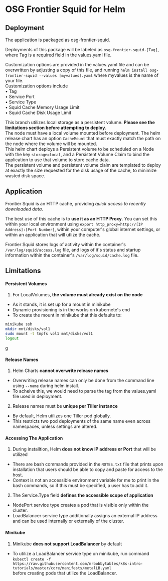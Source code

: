 # OSG Frontier Squid for Helm #

## Deployment ##
The application is packaged as osg-frontier-squid.

Deployments of this package will be labeled as `osg-frontier-squid-[Tag]`, where Tag is a required field in the values.yaml file.

Customization options are provided in the values.yaml file and can be overwritten by adjusting a copy of this file, and running `helm install osg-frontier-squid --values [myvalues].yaml` where myvalues is the name of your file.  
Customization options include  
• Tag  
• Service Port  
• Service Type  
• Squid Cache Memory Usage Limit  
• Squid Cache Disk Usage Limit

This branch utilizes local storage as a persistent volume. **Please see the limitations section before attempting to deploy**.  
The node must have a local volume mounted before deployment. The helm release chart has an option `CacheMount` that must exactly match the path on the node where the volume will be mounted.  
This helm chart deploys a Persistent volume to be scheduled on a Node with the key `storage=local`, and a Persistent Volume Claim to bind the application to use that volume to store cache data.  
The persistent volume and persistent volume claim are templated to deploy at exactly the size requested for the disk usage of the cache, to minimize wasted disk space.

## Application ##
Frontier Squid is an HTTP cache, providing *quick access to recently downloaded data*.

The best use of this cache is to **use it as an HTTP Proxy**. You can set this within your local environment using `export http_proxy=http://[IP Address]:[Port Number]`, within your computer's global internet settings, or within an application that will utlize the cache.

Frontier Squid stores logs of activity within the container's `/var/log/squid/access.log` file, and logs of it's status and startup information within the container's `/var/log/squid/cache.log` file.

## Limitations ##

#### Persistent Volumes ####
1. For LocalVolumes, **the volume must already exist on the node**
  * As it stands, it is set up for a mount in minikube
  * Dynamic provisioning is in the works on kubernete's end
  * To create the mount in minikube that this defaults to:    
  ```bash
  minikube ssh  
  mkdir mnt/disks/vol1  
  sudo mount -t tmpfs vol1 mnt/disks/vol1  
  logout
  ```
g
#### Release Names ####
1. Helm Charts **cannot overwrite release names**  
  * Overwriting release names can only be done from the command line using `--name` during helm install.
  * To acheive this, we would need to parse the tag from the values.yaml file used in deployment.

2. Release names must be **unique per Tiller instance**
  * By default, Helm utilizes one Tiller pod globally.
  * This restricts two pod deployments of the same name even across namespaces, unless settings are altered.

#### Accessing The Application ####
1. During installtion, Helm **does not know IP address or Port** that will be utilized  
  * There are bash commands provided in the `NOTES.txt` file that prints upon installation that users should be able to copy and paste for access to the host.
  * Context is not an accessible environment variable for me to print in the bash commands, so if this must be specified, a user has to add it.

2. The Service.Type field **defines the accessible scope of application**  
  * NodePort service type creates a pod that is visible only within the cluster.
  * LoadBalancer service type additionally assigns an external IP address and can be used internally or externally of the cluster.

#### Minikube ####
1. Minikube **does not support LoadBalancer** by default  
  * To utilize a LoadBalancer service type on minikube, run command  
     ```kubectl create -f https://raw.githubusercontent.com/mrbobbytables/k8s-intro-tutorials/master/core/manifests/metalLB.yaml```  
     before creating pods that utilize the LoadBalancer.
